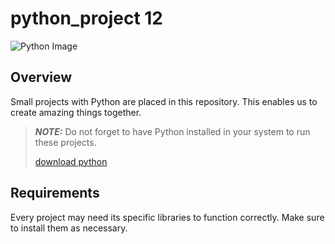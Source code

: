 # python_project 12
![Python Image](https://www.python.org/static/img/python-logo.png)

## Overview 

Small projects with Python are placed in this repository. This enables us to create amazing things together.

> **_NOTE:_**  Do not forget to have Python installed in your system to run these projects.
>
> [download python](https://www.python.org/downloads/)


## Requirements

Every project may need its specific libraries to function correctly. Make sure to install them as necessary.
